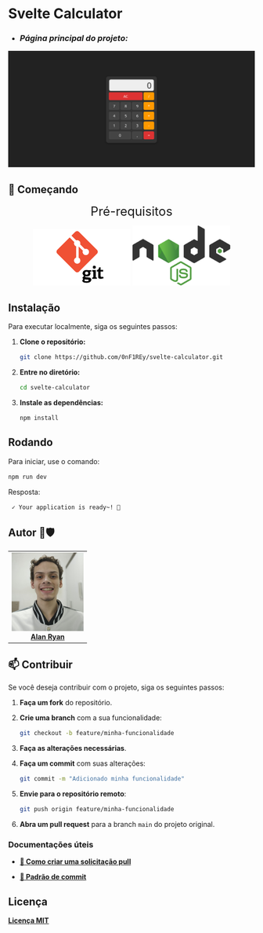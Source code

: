 # Svelte Calculator

<ul>
  <li><h3><i>Página principal do projeto:</i></h3></li>
</ul>

<img src="./readme_assets/pagina-principal.png" alt="Página principal do projeto: yuffie-cinematic"/>

## 🚀 Começando

<div align=center>

<span style="font-size: 1.8em">Pré-requisitos</span>

  <img src="./readme_assets/git-logo.png" width="200" alt="Git Logo" />
  <img src="./readme_assets/nodejs-logo.svg" width="200" alt="Node JS Logo" />
</div>

## Instalação

Para executar localmente, siga os seguintes passos:

1.  **Clone o repositório:**

    ```bash
    git clone https://github.com/0nF1REy/svelte-calculator.git
    ```

2.  **Entre no diretório:**

    ```bash
    cd svelte-calculator
    ```

3.  **Instale as dependências:**

    ```bash
    npm install
    ```

## Rodando

Para iniciar, use o comando:

```bash
npm run dev
```
Resposta:
```bash
 ✓ Your application is ready~! 🚀
```

## Autor 🧑🛡️ 

<div align="center">
  <table>
  <tr>
    <td align="center">
      <a href="https://github.com/0nF1REy" target="_blank">
        <img src="./readme_assets/alan-ryan.jpg" height="160px;" alt="Foto de Alan Ryan"/><br>
          <b>Alan Ryan</b>  
      </a>
    </td>
  </tr>
</table>
</div>

## 📫 Contribuir

Se você deseja contribuir com o projeto, siga os seguintes passos:

1. **Faça um fork** do repositório.

2. **Crie uma branch** com a sua funcionalidade:

   ```bash
   git checkout -b feature/minha-funcionalidade
   ```

3. **Faça as alterações necessárias**.

4. **Faça um commit** com suas alterações:

   ```bash
   git commit -m "Adicionado minha funcionalidade"
   ```

5. **Envie para o repositório remoto**:

   ```bash
   git push origin feature/minha-funcionalidade
   ```

6. **Abra um pull request** para a branch `main` do projeto original.

### Documentações úteis

- **<a href="https://www.atlassian.com/br/git/tutorials/making-a-pull-request" target="_blank">📝 Como criar uma solicitação pull</a>**

- **<a href="https://gist.github.com/joshbuchea/6f47e86d2510bce28f8e7f42ae84c716" target="_blank">💾 Padrão de commit</a>**

## Licença

<a href="./LICENSE" target="_blank"><b>Licença MIT</b></a>